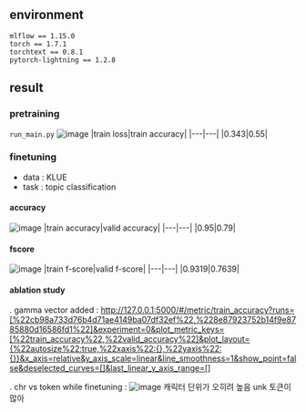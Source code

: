 ## environment
```
mlflow == 1.15.0
torch == 1.7.1
torchtext == 0.8.1
pytorch-lightning == 1.2.8
```


## result
### pretraining
`run_main.py`
![image](https://user-images.githubusercontent.com/46675408/120097868-c5db1f00-c16d-11eb-91fa-41763c01a640.png)
|train loss|train accuracy|
|---|---|
|0.343|0.55|


### finetuning
- data : KLUE
- task : topic classification

#### accuracy
![image](https://user-images.githubusercontent.com/46675408/120183336-82a2ae00-c24a-11eb-8937-3ce061567e93.png)
|train accuracy|valid accuracy|
|---|---|
|0.95|0.79|

#### fscore
![image](https://user-images.githubusercontent.com/46675408/120183572-d614fc00-c24a-11eb-9aa5-5a5069c7bf29.png)
|train f-score|valid f-score|
|---|---|
|0.9319|0.7639|

#### ablation study
. gamma vector added : http://127.0.0.1:5000/#/metric/train_accuracy?runs=[%22cb98a733d76b4d71ae4149ba07df32ef%22,%228e87923752b14f9e8785880d16586fd1%22]&experiment=0&plot_metric_keys=[%22train_accuracy%22,%22valid_accuracy%22]&plot_layout={%22autosize%22:true,%22xaxis%22:{},%22yaxis%22:{}}&x_axis=relative&y_axis_scale=linear&line_smoothness=1&show_point=false&deselected_curves=[]&last_linear_y_axis_range=[]

. chr vs token while finetuning :
![image](https://user-images.githubusercontent.com/46675408/120248286-7867ca80-c2b1-11eb-9688-7bdecb50654a.png)
캐릭터 단위가 오히려 높음 unk 토큰이 많아
